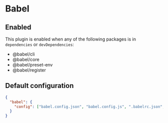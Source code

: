 # Babel

## Enabled

This plugin is enabled when any of the following packages is in `dependencies` or `devDependencies`:

- @babel/cli
- @babel/core
- @babel/preset-env
- @babel/register

## Default configuration

```json
{
  "babel": {
    "config": ["babel.config.json", "babel.config.js", ".babelrc.json", ".babelrc.js", ".babelrc", "package.json"]
  }
}
```
